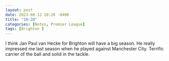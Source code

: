 ```yaml
---
layout: post
date: 2023-08-12 10:28 -0400
title: "10:28"
categories: [Notes, Premier League]
tags: [Brighton ]
---
```


I think Jan Paul van Hecke for Brighton will have a big season. He really impressed me last season when he played against Manchester City. Terrific carrier of the ball and solid in the tackle.


